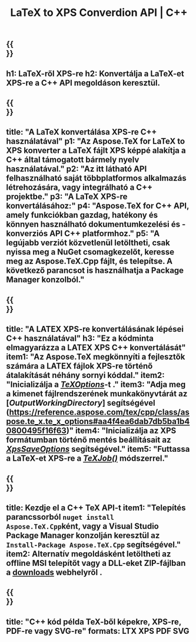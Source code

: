 ﻿---
translation: true
template: /_templates/_conversion-child-cpp.md
title: LaTeX to XPS Converdion API | C++
description: LaTeX-ről XPS-re konvertáló funkció. Integrálja ezt a helyszíni C++ könyvtárat a projektjébe, vagy használjon többplatformos alkalmazásokat a LaTeX XPS-re konvertálásához.
keywords: latex az xps api cpp-hez, a latex2xps integrálja a c++-t
url: /cpp/conversion/latex-to-xps/
family: tex
platformtag: cpp
feature: conversion
informat: LATEX
outformat: XPS
otherformats: BMP PNG JPEG TIFF SVG PDF
---

{{<section banner>}}
---
h1: LaTeX-ről XPS-re
h2: Konvertálja a LaTeX-et XPS-re a C++ API megoldáson keresztül.
---

{{<section overview>}}
---
title: "A LaTeX konvertálása XPS-re C++ használatával"
p1: "Az Aspose.TeX for LaTeX to XPS konverter a LaTeX fájlt XPS képpé alakítja a C++ által támogatott bármely nyelv használatával."
p2: "Az itt látható API felhasználható saját többplatformos alkalmazás létrehozására, vagy integrálható a C++ projektbe."
p3: "A LaTeX XPS-re konvertálásához:"
p4: "Aspose.TeX for C++ API, amely funkciókban gazdag, hatékony és könnyen használható dokumentumkezelési és -konverziós API C++ platformhoz."
p5: "A legújabb verziót közvetlenül letöltheti, csak nyissa meg a NuGet csomagkezelőt, keresse meg az Aspose.TeX.Cpp fájlt, és telepítse. A következő parancsot is használhatja a Package Manager konzolból."
---

{{<section feature1>}}
---
title: "A LATEX XPS-re konvertálásának lépései C++ használatával"
h3: "Ez a kódminta elmagyarázza a LATEX XPS C++ konvertálását"
item1: "Az Aspose.TeX megkönnyíti a fejlesztők számára a LATEX fájlok XPS-re történő átalakítását néhány sornyi kóddal."
item2: "Inicializálja a [*TeXOptions*](https://reference.aspose.com/tex/cpp/class/aspose.te_x.te_x_options)-t ."
item3: "Adja meg a kimenet fájlrendszerének munkakönyvtárát az [*OutputWorkingDirectory*] segítségével (https://reference.aspose.com/tex/cpp/class/aspose.te_x.te_x_options#aa4f4ea6dab7db5ba1b40800495f16f63)"
item4: "Inicializálja az XPS formátumban történő mentés beállításait az [*XpsSaveOptions*](https://reference.aspose.com/tex/cpp/class/aspose.te_x.presentation.image.xps_save_options) segítségével."
item5: "Futtassa a LaTeX-et XPS-re a [*TeXJob()*](https://reference.aspose.com/tex/cpp/class/aspose.te_x.te_x_job) módszerrel."
---

{{<section feature2>}}
---
title: Kezdje el a C++ TeX API-t
item1: "Telepítés parancssorból ```nuget install Aspose.TeX.Cpp```ként, vagy a Visual Studio Package Manager konzolján keresztül az ```Install-Package Aspose.TeX.Cpp``` segítségével."
item2: Alternatív megoldásként letöltheti az offline MSI telepítőt vagy a DLL-eket ZIP-fájlban a [downloads](https://downloads.aspose.com/tex/cpp) webhelyről .
---

{{<section widget>}}
---
title: "C++ kód példa TeX-ből képekre, XPS-re, PDF-re vagy SVG-re"
formats: LTX XPS PDF SVG
---